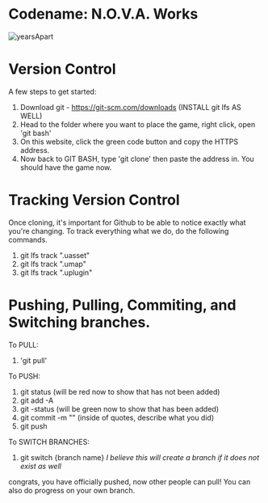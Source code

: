 # Codename: N.O.V.A. Works
![yearsApart](https://github.com/user-attachments/assets/c290b336-aea6-4f30-815a-1973fbc63ffc)

# Version Control
A few steps to get started:

1. Download git - https://git-scm.com/downloads (INSTALL git lfs AS WELL)
2. Head to the folder where you want to place the game, right click, open 'git bash'
3. On this website, click the green code button and copy the HTTPS address.
4. Now back to GIT BASH, type 'git clone' then paste the address in. You should have the game now.

# Tracking Version Control

Once cloning, it's important for Github to be able to notice exactly what you're changing. To track everything what we do, do the following commands.

1. git lfs track ".uasset"
2. git lfs track ".umap"
3. git lfs track ".uplugin"

# Pushing, Pulling, Commiting, and Switching branches.

To PULL:
1. 'git pull'

To PUSH:
1. git status (will be red now to show that has not been added)
2. git add -A
3. git -status (will be green now to show that has been added)
4. git commit -m "" (inside of quotes, describe what you did)
5. git push

To SWITCH BRANCHES:

1. git switch {branch name} *I believe this will create a branch if it does not exist as well*

congrats, you have officially pushed, now other people can pull! You can also do progress on your own branch.


